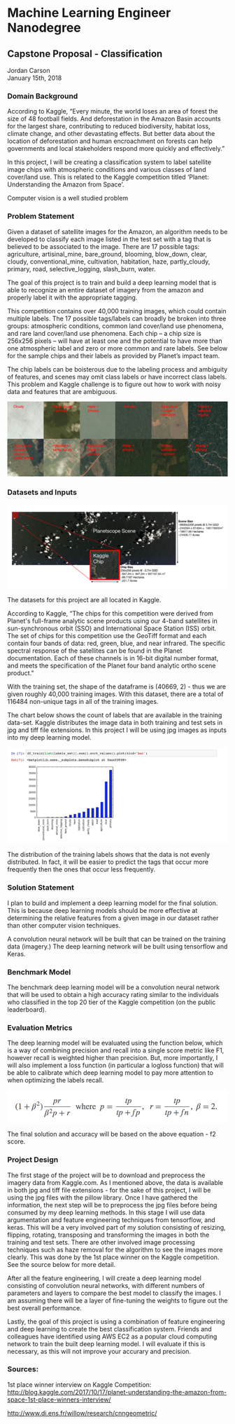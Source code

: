 # Machine Learning Engineer Nanodegree

## Capstone Proposal - Classification
Jordan Carson  
January 15th, 2018


### Domain Background
According to Kaggle, “Every minute, the world loses an area of forest the size of 48 football fields. And deforestation in the Amazon Basin accounts for the largest share, contributing to reduced biodiversity, habitat loss, climate change, and other devastating effects. But better data about the location of deforestation and human encroachment on forests can help governments and local stakeholders respond more quickly and effectively.”

In this project, I will be creating a classification system to label satellite image chips with atmospheric conditions and various classes of land cover/land use. This is related to the Kaggle competition titled ‘Planet: Understanding the Amazon from Space’.

Computer vision is a well studied problem

### Problem Statement

Given a dataset of satellite images for the Amazon, an algorithm needs to be developed to classify each image listed in the test set with a tag that is believed to be associated to the image. There are 17 possible tags: agriculture, artisinal_mine, bare_ground, blooming, blow_down, clear, cloudy, conventional_mine, cultivation, habitation, haze, partly_cloudy, primary, road, selective_logging, slash_burn, water. 

The goal of this project is to train and build a deep learning model that is able to recognize an entire dataset of imagery from the amazon and properly label it with the appropriate tagging.

This competition contains over 40,000 training images, which could contain multiple labels. The 17 possible tags/labels can broadly be broken into three groups: atmospheric conditions, common land cover/land use phenomena, and rare land cover/land use phenomena. Each chip – a chip size is 256x256 pixels – will have at least one and the potential to have more than one atmospheric label and zero or more common and rare labels. See below for the sample chips and their labels as provided by Planet’s impact team.  

The chip labels can be boisterous due to the labeling process and ambiguity of features, and scenes may omit class labels or have incorrect class labels. This problem and Kaggle challenge is to figure out how to work with noisy data and features that are ambiguous. 

![chips](img/chips.jpg)

### Datasets and Inputs

![chips description](img/chipdesc.jpg)

The datasets for this project are all located in Kaggle.

According to Kaggle, “The chips for this competition were derived from Planet's full-frame analytic scene products using our 4-band satellites in sun-synchronous orbit (SSO) and International Space Station (ISS) orbit. The set of chips for this competition use the GeoTiff format and each contain four bands of data: red, green, blue, and near infrared. The specific spectral response of the satellites can be found in the Planet documentation. Each of these channels is in 16-bit digital number format, and meets the specification of the Planet four band analytic ortho scene product."

With the training set, the shape of the dataframe is (40669, 2) - thus we are given roughly 40,000 training images. With this dataset, there are a total of 116484 non-unique tags in all of the training images.

The chart below shows the count of labels that are available in the training data-set. Kaggle distributes the image data in both training and test sets in jpg and tiff file extensions. In this project I will be using jpg images as inputs into my deep learning model.

![distribution of labels](img/count_of_tags.png) 

The distribution of the training labels shows that the data is not evenly distributed. In fact, it will be easier to predict the tags that occur more frequently then the ones that occur less frequently.

### Solution Statement

I plan to build and implement a deep learning model for the final solution. This is because deep learning models should be more effective at determining the relative features from a given image in our dataset rather than other computer vision techniques. 

A convolution neural network will be built that can be trained on the training data (imagery.) The deep learning network will be built using tensorflow and Keras.


### Benchmark Model

The benchmark deep learning model will be a convolution neural network that will be used to obtain a high accuracy rating similar to the individuals who classified in the top 20 tier of the Kaggle competition (on the public leaderboard).

### Evaluation Metrics

The deep learning model will be evaluated using the function below, which is a way of combining precision and recall into a single score metric like F1, however recall is weighted higher than precision. But, more importantly, I will also implement a loss function (in particular a logloss function) that will be able to calibrate which deep learning model to pay more attention to when optimizing the labels recall.

![f2 score](img/f2.png)

The final solution and accuracy will be based on the above equation - f2 score.


### Project Design

The first stage of the project will be to download and preprocess the imagery data from Kaggle.com. As I mentioned above, the data is available in both jpg and tiff file extensions - for the sake of this project, I will be using the jpg files with the pillow library. 
Once I have gathered the information, the next step will be to preprocess the jpg files before being consumed by my deep learning methods. In this stage I will use data argumentation and feature engineering techniques from tensorflow, and keras. This will be a very involved part of my solution consisting of resizing, flipping, rotating, transposing and transforming the images in both the training and test sets. There are other involved image processing techniques such as haze removal for the algorithm to see the images more clearly. This was done by the 1st place winner on the Kaggle competition. See the source below for more detail. 

After all the feature engineering, I will create a deep learning model consisting of convolution neural networks, with different numbers of parameters and layers to compare the best model to classify the images. I am assuming there will be a layer of fine-tuning the weights to figure out the best overall performance.

Lastly, the goal of this project is using a combination of feature engineering and deep learning to create the best classification system. Friends and colleagues have identified using AWS EC2 as a popular cloud computing network to train the built deep learning model. I will evaluate if this is necessary, as this will not improve your accurary and precision.


### Sources:

1st place winner interview on Kaggle Competition:
http://blog.kaggle.com/2017/10/17/planet-understanding-the-amazon-from-space-1st-place-winners-interview/

http://www.di.ens.fr/willow/research/cnngeometric/












